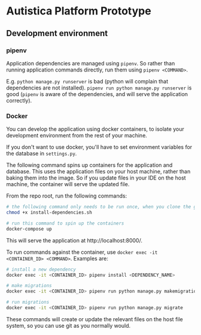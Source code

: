 # Autistica Platform Prototype

## Development environment

### pipenv

Application dependencies are managed using `pipenv`. So rather than running 
application commands directly, run them using `pipenv <COMMAND>`.

E.g. `python manage.py runserver` is bad (python will complain that dependencies
are not installed). `pipenv run python manage.py runserver` is good
(`pipenv` is aware of the dependencies, and will serve the application correctly).

### Docker

You can develop the application using docker containers, to isolate your development
environment from the rest of your machine.

If you don't want to use docker, you'll have to set environment variables for the
database in `settings.py`.

The following command spins up containers for the application and database.
This uses the application files on your host machine, rather than baking them into the image.
So if you update files in your IDE on the host machine, the container will serve the updated file.

From the repo root, run the following commands:

```bash
# the following command only needs to be run once, when you clone the git repo
chmod +x install-dependencies.sh

# run this command to spin up the containers
docker-compose up
```

This will serve the application at http://localhost:8000/.

To run commands against the container, use `docker exec -it <CONTAINER_ID> <COMMAND>`.
Examples are:

```bash
# install a new dependency
docker exec -it <CONTAINER_ID> pipenv install <DEPENDENCY_NAME>

# make migrations
docker exec -it <CONTAINER_ID> pipenv run python manage.py makemigrations

# run migrations
docker exec -it <CONTAINER_ID> pipenv run python manage.py migrate
```

These commands will create or update the relevant files on the host file system, so you can use
git as you normally would.